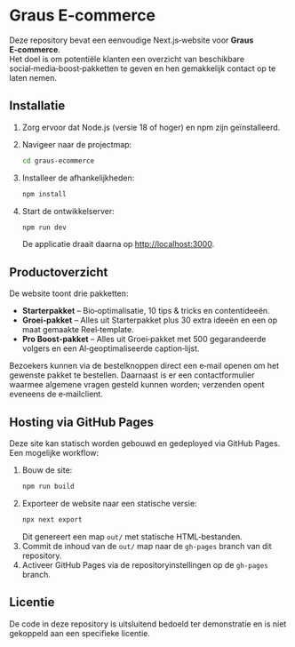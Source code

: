 # Graus E‑commerce

Deze repository bevat een eenvoudige Next.js‑website voor **Graus E‑commerce**.  
Het doel is om potentiële klanten een overzicht van beschikbare social‑media‑boost‑pakketten te geven en hen gemakkelijk contact op te laten nemen.

## Installatie

1. Zorg ervoor dat Node.js (versie 18 of hoger) en npm zijn geïnstalleerd.  
2. Navigeer naar de projectmap:

   ```bash
   cd graus-ecommerce
   ```

3. Installeer de afhankelijkheden:

   ```bash
   npm install
   ```

4. Start de ontwikkelserver:

   ```bash
   npm run dev
   ```

   De applicatie draait daarna op [http://localhost:3000](http://localhost:3000).

## Productoverzicht

De website toont drie pakketten:

- **Starterpakket** – Bio‑optimalisatie, 10 tips & tricks en contentideeën.
- **Groei‑pakket** – Alles uit Starterpakket plus 30 extra ideeën en een op maat gemaakte Reel‑template.
- **Pro Boost‑pakket** – Alles uit Groei‑pakket met 500 gegarandeerde volgers en een AI‑geoptimaliseerde caption‑lijst.

Bezoekers kunnen via de bestelknoppen direct een e‑mail openen om het gewenste pakket te bestellen. Daarnaast is er een contactformulier waarmee algemene vragen gesteld kunnen worden; verzenden opent eveneens de e‑mailclient.

## Hosting via GitHub Pages

Deze site kan statisch worden gebouwd en gedeployed via GitHub Pages. Een mogelijke workflow:

1. Bouw de site:
   ```bash
   npm run build
   ```
2. Exporteer de website naar een statische versie:
   ```bash
   npx next export
   ```
   Dit genereert een map `out/` met statische HTML‑bestanden.
3. Commit de inhoud van de `out/` map naar de `gh-pages` branch van dit repository.
4. Activeer GitHub Pages via de repositoryinstellingen op de `gh-pages` branch.

## Licentie

De code in deze repository is uitsluitend bedoeld ter demonstratie en is niet gekoppeld aan een specifieke licentie.
